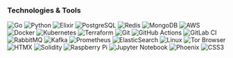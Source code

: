 ### Technologies & Tools

![Go](https://img.shields.io/badge/Go-00ADD8?style=for-the-badge&logo=go&logoColor=white) ![Python](https://img.shields.io/badge/Python-3776AB?style=for-the-badge&logo=python&logoColor=white) ![Elixir](https://img.shields.io/badge/Elixir-4B275F?style=for-the-badge&logo=elixir&logoColor=white) ![PostgreSQL](https://img.shields.io/badge/PostgreSQL-316192?style=for-the-badge&logo=postgresql&logoColor=white) ![Redis](https://img.shields.io/badge/redis-%23DD0031.svg?&style=for-the-badge&logo=redis&logoColor=white) ![MongoDB](https://img.shields.io/badge/MongoDB-4EA94B?style=for-the-badge&logo=mongodb&logoColor=white) ![AWS](https://img.shields.io/badge/AWS-%23FF9900.svg?style=for-the-badge&logo=amazon-aws&logoColor=white) ![Docker](https://img.shields.io/badge/Docker-2CA5E0?style=for-the-badge&logo=docker&logoColor=white) ![Kubernetes](https://img.shields.io/badge/kubernetes-326ce5.svg?&style=for-the-badge&logo=kubernetes&logoColor=white) ![Terraform](https://img.shields.io/badge/Terraform-7B42BC?style=for-the-badge&logo=terraform&logoColor=white) ![Git](https://img.shields.io/badge/GIT-E44C30?style=for-the-badge&logo=git&logoColor=white) ![GitHub Actions](https://img.shields.io/badge/github%20actions-%232671E5.svg?style=for-the-badge&logo=githubactions&logoColor=white) ![GitLab CI](https://img.shields.io/badge/gitlab%20ci-%23181717.svg?style=for-the-badge&logo=gitlab&logoColor=white) ![RabbitMQ](https://img.shields.io/badge/Rabbitmq-FF6600?style=for-the-badge&logo=rabbitmq&logoColor=white) ![Kafka](https://img.shields.io/badge/Apache_Kafka-231F20?style=for-the-badge&logo=apache-kafka&logoColor=white) ![Prometheus](https://img.shields.io/badge/Prometheus-E6522C.svg?style=for-the-badge&logo=Prometheus&logoColor=white) ![ElasticSearch](https://img.shields.io/badge/-ElasticSearch-005571?style=for-the-badge&logo=elasticsearch) ![Linux](https://img.shields.io/badge/Linux-FCC624?style=for-the-badge&logo=linux&logoColor=black) ![Tor Browser](https://img.shields.io/badge/Tor_Browser-7D4698?style=for-the-badge&logo=Tor-Browser&logoColor=white) ![HTMX](https://img.shields.io/badge/%3C/%3E%20htmx-3D72D7?style=for-the-badge&logo=mysl&logoColor=white) ![Solidity](https://img.shields.io/badge/Solidity-%23363636.svg?style=for-the-badge&logo=solidity&logoColor=white) ![Raspberry Pi](https://img.shields.io/badge/-RaspberryPi-C51A4A?style=for-the-badge&logo=Raspberry-Pi) ![Jupyter Notebook](https://img.shields.io/badge/jupyter-%23FA0F00.svg?style=for-the-badge&logo=jupyter&logoColor=white) ![Phoenix](https://img.shields.io/badge/Phoenix%20Framework-FD4F00?style=for-the-badge&logo=phoenixframework&logoColor=fff) ![CSS3](https://img.shields.io/badge/css3-%231572B6.svg?style=for-the-badge&logo=css3&logoColor=white)








